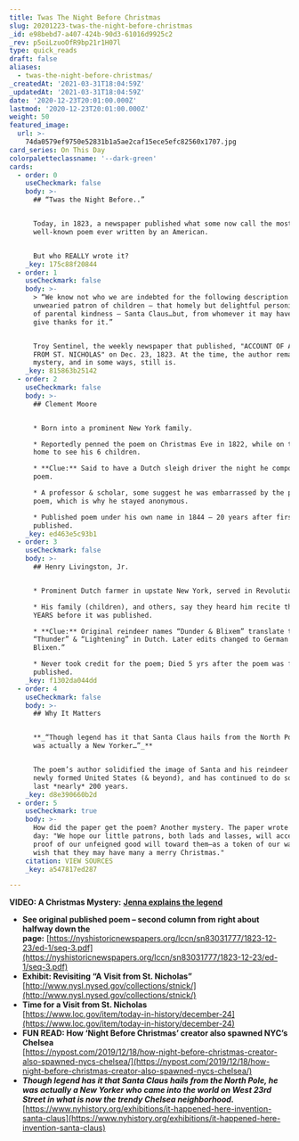 ```yaml
---
title: Twas The Night Before Christmas
slug: 20201223-twas-the-night-before-christmas
_id: e98bebd7-a407-424b-90d3-61016d9925c2
_rev: p5oiLzuoOfR9bp21r1H07l
type: quick_reads
draft: false
aliases:
  - twas-the-night-before-christmas/
_createdAt: '2021-03-31T18:04:59Z'
_updatedAt: '2021-03-31T18:04:59Z'
date: '2020-12-23T20:01:00.000Z'
lastmod: '2020-12-23T20:01:00.000Z'
weight: 50
featured_image:
  url: >-
    74da0579ef9750e52831b1a5ae2caf15ece5efc82560x1707.jpg
card_series: On This Day
colorpaletteclassname: '--dark-green'
cards:
  - order: 0
    useCheckmark: false
    body: >-
      ## “Twas the Night Before..”


      Today, in 1823, a newspaper published what some now call the most
      well-known poem ever written by an American.


      But who REALLY wrote it?
    _key: 175c88f20844
  - order: 1
    useCheckmark: false
    body: >-
      > “We know not who we are indebted for the following description of that
      unwearied patron of children – that homely but delightful personification
      of parental kindness – Santa Claus…but, from whomever it may have come, we
      give thanks for it.”


      Troy Sentinel, the weekly newspaper that published, "ACCOUNT OF A VISIT
      FROM ST. NICHOLAS" on Dec. 23, 1823. At the time, the author remained a
      mystery, and in some ways, still is.
    _key: 815863b25142
  - order: 2
    useCheckmark: false
    body: >-
      ## Clement Moore


      * Born into a prominent New York family.

      * Reportedly penned the poem on Christmas Eve in 1822, while on the way
      home to see his 6 children.

      * **Clue:** Said to have a Dutch sleigh driver the night he composed the
      poem.

      * A professor & scholar, some suggest he was embarrassed by the playful
      poem, which is why he stayed anonymous.

      * Published poem under his own name in 1844 – 20 years after first
      published.
    _key: ed463e5c93b1
  - order: 3
    useCheckmark: false
    body: >-
      ## Henry Livingston, Jr.


      * Prominent Dutch farmer in upstate New York, served in Revolutionary War.

      * His family (children), and others, say they heard him recite the poem
      YEARS before it was published.

      * **Clue:** Original reindeer names “Dunder & Blixem” translate to
      “Thunder” & “Lightening” in Dutch. Later edits changed to German “Donder &
      Blixen.”

      * Never took credit for the poem; Died 5 yrs after the poem was first
      published.
    _key: f1302da044dd
  - order: 4
    useCheckmark: false
    body: >-
      ## Why It Matters


      **_“Though legend has it that Santa Claus hails from the North Pole, he
      was actually a New Yorker…”_**


      The poem’s author solidified the image of Santa and his reindeer for the
      newly formed United States (& beyond), and has continued to do so for the
      last *nearly* 200 years.
    _key: d8e390660b2d
  - order: 5
    useCheckmark: true
    body: >-
      How did the paper get the poem? Another mystery. The paper wrote on that
      day: "We hope our little patrons, both lads and lasses, will accept it as
      proof of our unfeigned good will toward them—as a token of our warmest
      wish that they may have many a merry Christmas."
    citation: VIEW SOURCES
    _key: a547817ed287

---
```

**VIDEO: A Christmas Mystery:** [**Jenna explains the legend**](https://youtu.be/uo-J3JUrU08)

* **See original published poem – second column from right about halfway down the page:** [https://nyshistoricnewspapers.org/lccn/sn83031777/1823-12-23/ed-1/seq-3.pdf](https://nyshistoricnewspapers.org/lccn/sn83031777/1823-12-23/ed-1/seq-3.pdf)
* **Exhibit: Revisiting “A Visit from St. Nicholas”**  
[http://www.nysl.nysed.gov/collections/stnick/](http://www.nysl.nysed.gov/collections/stnick/)
* **Time for a Visit from St. Nicholas**  
[https://www.loc.gov/item/today-in-history/december-24](https://www.loc.gov/item/today-in-history/december-24)
* **FUN READ: How ‘Night Before Christmas’ creator also spawned NYC’s Chelsea**  
[https://nypost.com/2019/12/18/how-night-before-christmas-creator-also-spawned-nycs-chelsea/](https://nypost.com/2019/12/18/how-night-before-christmas-creator-also-spawned-nycs-chelsea/)
* **_Though legend has it that Santa Claus hails from the North Pole, he was actually a New Yorker who came into the world on West 23rd Street in what is now the trendy Chelsea neighborhood._**  
[https://www.nyhistory.org/exhibitions/it-happened-here-invention-santa-claus](https://www.nyhistory.org/exhibitions/it-happened-here-invention-santa-claus)